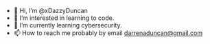 - 👋 Hi, I’m @xDazzyDuncan
- 👀 I’m interested in learning to code.
- 🌱 I’m currently learning cybersecurity.
- 📫 How to reach me probably by email darrenaduncan@gmail.com 

<!---
xDazzyDuncan/xDazzyDuncan is a ✨ special ✨ repository because its `README.md` (this file) appears on your GitHub profile.
You can click the Preview link to take a look at your changes.
--->
